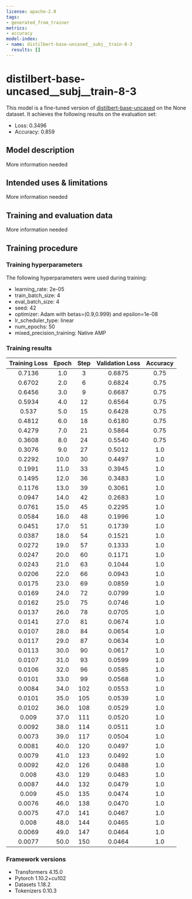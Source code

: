 ```yaml
---
license: apache-2.0
tags:
- generated_from_trainer
metrics:
- accuracy
model-index:
- name: distilbert-base-uncased__subj__train-8-3
  results: []
---
```


<!-- This model card has been generated automatically according to the information the Trainer had access to. You
should probably proofread and complete it, then remove this comment. -->

# distilbert-base-uncased__subj__train-8-3

This model is a fine-tuned version of [distilbert-base-uncased](https://huggingface.co/distilbert-base-uncased) on the None dataset.
It achieves the following results on the evaluation set:
- Loss: 0.3496
- Accuracy: 0.859

## Model description

More information needed

## Intended uses & limitations

More information needed

## Training and evaluation data

More information needed

## Training procedure

### Training hyperparameters

The following hyperparameters were used during training:
- learning_rate: 2e-05
- train_batch_size: 4
- eval_batch_size: 4
- seed: 42
- optimizer: Adam with betas=(0.9,0.999) and epsilon=1e-08
- lr_scheduler_type: linear
- num_epochs: 50
- mixed_precision_training: Native AMP

### Training results

| Training Loss | Epoch | Step | Validation Loss | Accuracy |
|:-------------:|:-----:|:----:|:---------------:|:--------:|
| 0.7136        | 1.0   | 3    | 0.6875          | 0.75     |
| 0.6702        | 2.0   | 6    | 0.6824          | 0.75     |
| 0.6456        | 3.0   | 9    | 0.6687          | 0.75     |
| 0.5934        | 4.0   | 12   | 0.6564          | 0.75     |
| 0.537         | 5.0   | 15   | 0.6428          | 0.75     |
| 0.4812        | 6.0   | 18   | 0.6180          | 0.75     |
| 0.4279        | 7.0   | 21   | 0.5864          | 0.75     |
| 0.3608        | 8.0   | 24   | 0.5540          | 0.75     |
| 0.3076        | 9.0   | 27   | 0.5012          | 1.0      |
| 0.2292        | 10.0  | 30   | 0.4497          | 1.0      |
| 0.1991        | 11.0  | 33   | 0.3945          | 1.0      |
| 0.1495        | 12.0  | 36   | 0.3483          | 1.0      |
| 0.1176        | 13.0  | 39   | 0.3061          | 1.0      |
| 0.0947        | 14.0  | 42   | 0.2683          | 1.0      |
| 0.0761        | 15.0  | 45   | 0.2295          | 1.0      |
| 0.0584        | 16.0  | 48   | 0.1996          | 1.0      |
| 0.0451        | 17.0  | 51   | 0.1739          | 1.0      |
| 0.0387        | 18.0  | 54   | 0.1521          | 1.0      |
| 0.0272        | 19.0  | 57   | 0.1333          | 1.0      |
| 0.0247        | 20.0  | 60   | 0.1171          | 1.0      |
| 0.0243        | 21.0  | 63   | 0.1044          | 1.0      |
| 0.0206        | 22.0  | 66   | 0.0943          | 1.0      |
| 0.0175        | 23.0  | 69   | 0.0859          | 1.0      |
| 0.0169        | 24.0  | 72   | 0.0799          | 1.0      |
| 0.0162        | 25.0  | 75   | 0.0746          | 1.0      |
| 0.0137        | 26.0  | 78   | 0.0705          | 1.0      |
| 0.0141        | 27.0  | 81   | 0.0674          | 1.0      |
| 0.0107        | 28.0  | 84   | 0.0654          | 1.0      |
| 0.0117        | 29.0  | 87   | 0.0634          | 1.0      |
| 0.0113        | 30.0  | 90   | 0.0617          | 1.0      |
| 0.0107        | 31.0  | 93   | 0.0599          | 1.0      |
| 0.0106        | 32.0  | 96   | 0.0585          | 1.0      |
| 0.0101        | 33.0  | 99   | 0.0568          | 1.0      |
| 0.0084        | 34.0  | 102  | 0.0553          | 1.0      |
| 0.0101        | 35.0  | 105  | 0.0539          | 1.0      |
| 0.0102        | 36.0  | 108  | 0.0529          | 1.0      |
| 0.009         | 37.0  | 111  | 0.0520          | 1.0      |
| 0.0092        | 38.0  | 114  | 0.0511          | 1.0      |
| 0.0073        | 39.0  | 117  | 0.0504          | 1.0      |
| 0.0081        | 40.0  | 120  | 0.0497          | 1.0      |
| 0.0079        | 41.0  | 123  | 0.0492          | 1.0      |
| 0.0092        | 42.0  | 126  | 0.0488          | 1.0      |
| 0.008         | 43.0  | 129  | 0.0483          | 1.0      |
| 0.0087        | 44.0  | 132  | 0.0479          | 1.0      |
| 0.009         | 45.0  | 135  | 0.0474          | 1.0      |
| 0.0076        | 46.0  | 138  | 0.0470          | 1.0      |
| 0.0075        | 47.0  | 141  | 0.0467          | 1.0      |
| 0.008         | 48.0  | 144  | 0.0465          | 1.0      |
| 0.0069        | 49.0  | 147  | 0.0464          | 1.0      |
| 0.0077        | 50.0  | 150  | 0.0464          | 1.0      |


### Framework versions

- Transformers 4.15.0
- Pytorch 1.10.2+cu102
- Datasets 1.18.2
- Tokenizers 0.10.3
